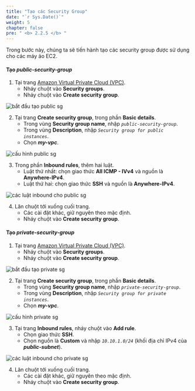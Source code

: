 ```yaml
---
title: "Tạo các Security Group"
date: "`r Sys.Date()`"
weight: 5
chapter: false
pre: " <b> 2.2.5 </b> "
---
```


Trong bước này, chúng ta sẽ tiến hành tạo các security group được sử dụng cho các máy ảo EC2.

#### Tạo **_public-security-group_**

1. Tại trang [Amazon Virtual Private Cloud (VPC)](https://aws.amazon.com/vpc/).
   - Nháy chuột vào **Security groups**.
   - Nháy chuột vào **Create security group**.

![bắt đầu tạo public sg](/images/create-vpc/sg/start-create-sg-1.png)

2. Tại trang **Create security group**, trong phần **Basic details**.
   - Trong vùng **Security group name**, nhập _`public-security-group`_.
   - Trong vùng **Description**, nhập _`Security group for public instances`_.
   - Chọn **_my-vpc_**.

![cấu hình public sg](/images/create-vpc/sg/config-public-sg.png)

3. Trong phần **Inbound rules**, thêm hai luật.
   - Luật thứ nhất: chọn giao thức **All ICMP - IVv4** và nguồn là **Anywhere-IPv4**.
   - Luật thứ hai: chọn giao thức **SSH** và nguồn là **Anywhere-IPv4**.

![các luật inbound cho public sg](/images/create-vpc/sg/inbound-rules-for-public-sg.png)

4. Lăn chuột tới xuống cuối trang.
   - Các cài đặt khác, giữ nguyên theo mặc định.
   - Nháy chuột vào **Create security group**.

#### Tạo **_private-security-group_**

1. Tại trang [Amazon Virtual Private Cloud (VPC)](https://aws.amazon.com/vpc/).
   - Nháy chuột vào **Security groups**.
   - Nháy chuột vào **Create security group**.

![bắt đầu tạo private sg](/images/create-vpc/sg/start-create-sg-2.png)

2. Tại trang **Create security group**, trong phần **Basic details**.
   - Trong vùng **Security group name**, nhập _`private-security-group`_.
   - Trong vùng **Description**, nhập _`Security group for private instances`_.
   - Chọn **_my-vpc_**.

![cấu hình private sg](/images/create-vpc/sg/config-private-sg.png)

3. Tại trang **Inbound rules**, nháy chuột vào **Add rule**.
   - Chọn giao thức **SSH**.
   - Chọn nguồn là **Custom** và nhập _`10.10.1.0/24`_ (khối địa chỉ IPv4 của **_public-subnet_**).

![các luật inbound cho private sg](/images/create-vpc/sg/inbound-rules-for-private-sg.png)

4. Lăn chuột tới xuống cuối trang.
   - Các cài đặt khác, giữ nguyên theo mặc định.
   - Nháy chuột vào **Create security group**.
